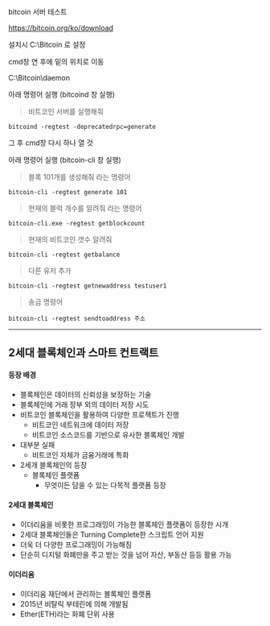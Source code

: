 bitcoin 서버 테스트

<https://bitcoin.org/ko/download>

설치시 C:\Bitcoin 로 설정



cmd창 연 후에 밑의 위치로 이동

C:\Bitcoin\daemon 

아래 명령어 실행 (bitcoind 창 실행)

> 비트코인 서버를 실행해줘

```shell
bitcoind -regtest -deprecatedrpc=generate
```

그 후 cmd창 다시 하나 열 것

아래 명령어 실행 (bitcoin-cli 창 실행)

> 블록 101개를 생성해줘 라는 명령어

```shell
bitcoin-cli -regtest generate 101
```

> 현재의 블럭 개수를 알려줘 라는 명령어 

```shell
bitcoin-cli.exe -regtest getblockcount
```

> 현재의 비트코인 갯수 알려줘 

``` shell
bitcoin-cli -regtest getbalance
```

> 다른 유저 추가

``` shell
bitcoin-cli -regtest getnewaddress testuser1
```

> 송금 명령어

``` shell
bitcoin-cli -regtest sendtoaddress 주소
```



----------------

## 2세대 블록체인과 스마트 컨트랙트



#### 등장 배경

- 블록체인은 데이터의 신뢰성을 보장하는 기술
- 블록체인에 거래 장부 외의 데이터 저장 시도
- 비트코인 블록체인을 활용하여 다양한 프로젝트가 진행
  - 비트코인 네트워크에 데이터 저장
  - 비트코인 소스코드를 기반으로 유사한 블록체인 개발
- 대부분 실패
  - 비트코인 자체가 금융거래에 특화
- 2세개 블록체인의 등장
  - 블록체인 플랫폼
    - 무엇이든 담을 수 있는 다목적 플랫폼 등장



#### 2세대 블록체인

- 이더리움을 비롯한 프로그래밍이 가능한 블록체인 플랫폼이 등장한 시개
- 2세대 블록체인들은 Turning Complete한 스크립트 언어 지원
- 더욱 더 다양한 프로그래밍이 가능해짐
- 단순히 디지털 화폐만을 주고 받는 것을 넘어 자산, 부동산 등등 활용 가능



#### 이더리움

- 이더리움 재단에서 관리하는 블록체인 플랫폼
- 2015년 비탈릭 부테린에 의해 개발됨
- Ether(ETH)라는 화폐 단위 사용



























